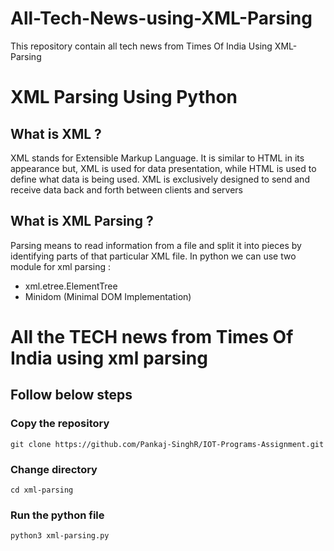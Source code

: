 # All-Tech-News-using-XML-Parsing
This repository contain all tech news from Times Of India Using XML-Parsing
# XML Parsing Using Python

## What is XML ?

XML stands for Extensible Markup Language. It is similar to HTML in its appearance but, XML is used for data presentation, while HTML is used to define what data is being used. XML is exclusively designed to send and receive data back and forth between clients and servers

## What is XML Parsing ?

Parsing means to read information from a file and split it into pieces by identifying parts of that particular XML file.
In python we can use two module for xml parsing :

- xml.etree.ElementTree
- Minidom (Minimal DOM Implementation)

# All the TECH news from Times Of India using xml parsing

## Follow below steps

### Copy the repository

```
git clone https://github.com/Pankaj-SinghR/IOT-Programs-Assignment.git
```

### Change directory

```
cd xml-parsing
```

### Run the python file

```
python3 xml-parsing.py
```
